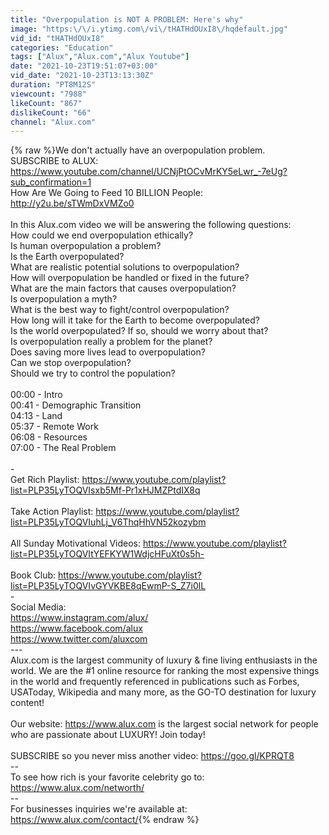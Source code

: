 ```yaml
---
title: "Overpopulation is NOT A PROBLEM: Here's why"
image: "https:\/\/i.ytimg.com\/vi\/tHATHdOUxI8\/hqdefault.jpg"
vid_id: "tHATHdOUxI8"
categories: "Education"
tags: ["Alux","Alux.com","Alux Youtube"]
date: "2021-10-23T19:51:07+03:00"
vid_date: "2021-10-23T13:13:30Z"
duration: "PT8M12S"
viewcount: "7988"
likeCount: "867"
dislikeCount: "66"
channel: "Alux.com"
---
```

{% raw %}We don't actually have an overpopulation problem. <br />SUBSCRIBE to ALUX: <a rel="nofollow" target="blank" href="https://www.youtube.com/channel/UCNjPtOCvMrKY5eLwr_-7eUg?sub_confirmation=1">https://www.youtube.com/channel/UCNjPtOCvMrKY5eLwr_-7eUg?sub_confirmation=1</a><br />How Are We Going to Feed 10 BILLION People: <a rel="nofollow" target="blank" href="http://y2u.be/sTWmDxVMZo0">http://y2u.be/sTWmDxVMZo0</a><br /><br />In this Alux.com video we will be answering the following questions:<br />How could we end overpopulation ethically?<br />Is human overpopulation a problem?<br />Is the Earth overpopulated?<br />What are realistic potential solutions to overpopulation?<br />How will overpopulation be handled or fixed in the future?<br />What are the main factors that causes overpopulation?<br />Is overpopulation a myth?<br />What is the best way to fight/control overpopulation?<br />How long will it take for the Earth to become overpopulated?<br />Is the world overpopulated? If so, should we worry about that?<br />Is overpopulation really a problem for the planet?<br />Does saving more lives lead to overpopulation?<br />Can we stop overpopulation?<br />Should we try to control the population?<br /><br />00:00 - Intro<br />00:41 - Demographic Transition<br />04:13 - Land <br />05:37 - Remote Work<br />06:08 - Resources <br />07:00 - The Real Problem  <br /><br />-<br />Get Rich Playlist: <a rel="nofollow" target="blank" href="https://www.youtube.com/playlist?list=PLP35LyTOQVIsxb5Mf-Pr1xHJMZPtdIX8q">https://www.youtube.com/playlist?list=PLP35LyTOQVIsxb5Mf-Pr1xHJMZPtdIX8q</a><br /><br />Take Action Playlist: <a rel="nofollow" target="blank" href="https://www.youtube.com/playlist?list=PLP35LyTOQVIuhLj_V6ThqHhVN52kozybm">https://www.youtube.com/playlist?list=PLP35LyTOQVIuhLj_V6ThqHhVN52kozybm</a><br /><br />All Sunday Motivational Videos: <a rel="nofollow" target="blank" href="https://www.youtube.com/playlist?list=PLP35LyTOQVItYEFKYW1WdjcHFuXt0s5h-">https://www.youtube.com/playlist?list=PLP35LyTOQVItYEFKYW1WdjcHFuXt0s5h-</a><br /><br />Book Club: <a rel="nofollow" target="blank" href="https://www.youtube.com/playlist?list=PLP35LyTOQVIvGYVKBE8qEwmP-S_Z7i0lL">https://www.youtube.com/playlist?list=PLP35LyTOQVIvGYVKBE8qEwmP-S_Z7i0lL</a><br />-<br />Social Media:<br /><a rel="nofollow" target="blank" href="https://www.instagram.com/alux/">https://www.instagram.com/alux/</a><br /><a rel="nofollow" target="blank" href="https://www.facebook.com/alux">https://www.facebook.com/alux</a><br /><a rel="nofollow" target="blank" href="https://www.twitter.com/aluxcom">https://www.twitter.com/aluxcom</a><br />---<br />Alux.com is the largest community of luxury &amp; fine living enthusiasts in the world. We are the #1 online resource for ranking the most expensive things in the world and frequently referenced in publications such as Forbes, USAToday, Wikipedia and many more, as the GO-TO destination for luxury content!<br /><br />Our website: <a rel="nofollow" target="blank" href="https://www.alux.com">https://www.alux.com</a> is the largest social network for people who are passionate about LUXURY! Join today!<br /><br />SUBSCRIBE so you never miss another video: <a rel="nofollow" target="blank" href="https://goo.gl/KPRQT8">https://goo.gl/KPRQT8</a><br />--<br />To see how rich is your favorite celebrity go to: <a rel="nofollow" target="blank" href="https://www.alux.com/networth/">https://www.alux.com/networth/</a><br />--<br />For businesses inquiries we're available at:<br /><a rel="nofollow" target="blank" href="https://www.alux.com/contact/">https://www.alux.com/contact/</a>{% endraw %}
